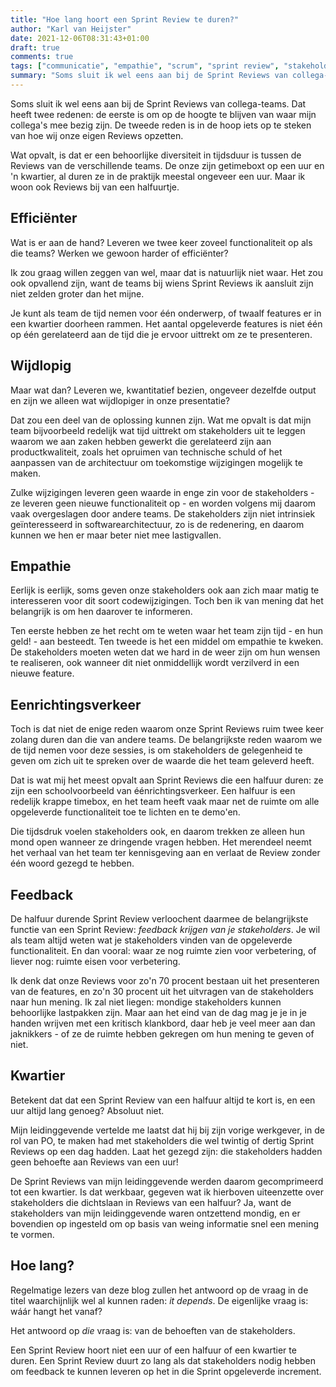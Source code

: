 ```yaml
---
title: "Hoe lang hoort een Sprint Review te duren?"
author: "Karl van Heijster"
date: 2021-12-06T08:31:43+01:00
draft: true
comments: true
tags: ["communicatie", "empathie", "scrum", "sprint review", "stakeholders"]
summary: "Soms sluit ik wel eens aan bij de Sprint Reviews van collega-teams. Wat me daarbij opvalt, is dat er een behoorlijke diversiteit in tijdsduur is tussen de Reviews van de verschillende teams. De onze zijn getimeboxt op een uur en 'n kwartier, al duren ze in de praktijk meestal ongeveer een uur. Maar ik woon ook Reviews bij van een halfuurtje. Wat is er aan de hand?"
---
```


Soms sluit ik wel eens aan bij de Sprint Reviews van collega-teams. Dat heeft twee redenen: de eerste is om op de hoogte te blijven van waar mijn collega's mee bezig zijn. De tweede reden is in de hoop iets op te steken van hoe wij onze eigen Reviews opzetten.


Wat opvalt, is dat er een behoorlijke diversiteit in tijdsduur is tussen de Reviews van de verschillende teams. De onze zijn getimeboxt op een uur en 'n kwartier, al duren ze in de praktijk meestal ongeveer een uur. Maar ik woon ook Reviews bij van een halfuurtje. 


## Efficiënter


Wat is er aan de hand? Leveren we twee keer zoveel functionaliteit op als die teams? Werken we gewoon harder of efficiënter?


Ik zou graag willen zeggen van wel, maar dat is natuurlijk niet waar. Het zou ook opvallend zijn, want de teams bij wiens Sprint Reviews ik aansluit zijn niet zelden groter dan het mijne. 


Je kunt als team de tijd nemen voor één onderwerp, of twaalf features er in een kwartier doorheen rammen. Het aantal opgeleverde features is niet één op één gerelateerd aan de tijd die je ervoor uittrekt om ze te presenteren. 


## Wijdlopig


Maar wat dan? Leveren we, kwantitatief bezien, ongeveer dezelfde output en zijn we alleen wat wijdlopiger in onze presentatie? 


Dat zou een deel van de oplossing kunnen zijn. Wat me opvalt is dat mijn team bijvoorbeeld redelijk wat tijd uittrekt om stakeholders uit te leggen waarom we aan zaken hebben gewerkt die gerelateerd zijn aan productkwaliteit, zoals het opruimen van technische schuld of het aanpassen van de architectuur om toekomstige wijzigingen mogelijk te maken.


Zulke wijzigingen leveren geen waarde in enge zin voor de stakeholders - ze leveren geen nieuwe functionaliteit op - en worden volgens mij daarom vaak overgeslagen door andere teams. De stakeholders zijn niet intrinsiek geïnteresseerd in softwarearchitectuur, zo is de redenering, en daarom kunnen we hen er maar beter niet mee lastigvallen.


## Empathie


Eerlijk is eerlijk, soms geven onze stakeholders ook aan zich maar matig te interesseren voor dit soort codewijzigingen. Toch ben ik van mening dat het belangrijk is om hen daarover te informeren. 


Ten eerste hebben ze het recht om te weten waar het team zijn tijd - en hun geld! - aan besteedt. Ten tweede is het een middel om empathie te kweken. De stakeholders moeten weten dat we hard in de weer zijn om hun wensen te realiseren, ook wanneer dit niet onmiddellijk wordt verzilverd in een nieuwe feature.


## Eenrichtingsverkeer


Toch is dat niet de enige reden waarom onze Sprint Reviews ruim twee keer zolang duren dan die van andere teams. De belangrijkste reden waarom we de tijd nemen voor deze sessies, is om stakeholders de gelegenheid te geven om zich uit te spreken over de waarde die het team geleverd heeft.


Dat is wat mij het meest opvalt aan Sprint Reviews die een halfuur duren: ze zijn een schoolvoorbeeld van éénrichtingsverkeer. Een halfuur is een redelijk krappe timebox, en het team heeft vaak maar net de ruimte om alle opgeleverde functionaliteit toe te lichten en te demo'en.


Die tijdsdruk voelen stakeholders ook, en daarom trekken ze alleen hun mond open wanneer ze dringende vragen hebben. Het merendeel neemt het verhaal van het team ter kennisgeving aan en verlaat de Review zonder één woord gezegd te hebben.


## Feedback


De halfuur durende Sprint Review verloochent daarmee de belangrijkste functie van een Sprint Review: *feedback krijgen van je stakeholders*. Je wil als team altijd weten wat je stakeholders vinden van de opgeleverde functionaliteit. En dan vooral: waar ze nog ruimte zien voor verbetering, of liever nog: ruimte eisen voor verbetering. 


Ik denk dat onze Reviews voor zo'n 70 procent bestaan uit het presenteren van de features, en zo'n 30 procent uit het uitvragen van de stakeholders naar hun mening. Ik zal niet liegen: mondige stakeholders kunnen behoorlijke lastpakken zijn. Maar aan het eind van de dag mag je je in je handen wrijven met een kritisch klankbord, daar heb je veel meer aan dan jaknikkers - of ze de ruimte hebben gekregen om hun mening te geven of niet.


## Kwartier


Betekent dat dat een Sprint Review van een halfuur altijd te kort is, en een uur altijd lang genoeg? Absoluut niet. 


Mijn leidinggevende vertelde me laatst dat hij bij zijn vorige werkgever, in de rol van PO, te maken had met stakeholders die wel twintig of dertig Sprint Reviews op een dag hadden. Laat het gezegd zijn: die stakeholders hadden geen behoefte aan Reviews van een uur! 


De Sprint Reviews van mijn leidinggevende werden daarom gecomprimeerd tot een kwartier. Is dat werkbaar, gegeven wat ik hierboven uiteenzette over stakeholders die dichtslaan in Reviews van een halfuur? Ja, want de stakeholders van mijn leidinggevende waren ontzettend mondig, en er bovendien op ingesteld om op basis van weing informatie snel een mening te vormen.


## Hoe lang?


Regelmatige lezers van deze blog zullen het antwoord op de vraag in de titel waarchijnlijk wel al kunnen raden: *it depends*. De eigenlijke vraag is: wáár hangt het vanaf?


Het antwoord op *die* vraag is: van de behoeften van de stakeholders. 


Een Sprint Review hoort niet een uur of een halfuur of een kwartier te duren. Een Sprint Review duurt zo lang als dat stakeholders nodig hebben om feedback te kunnen leveren op het in die Sprint opgeleverde increment.
